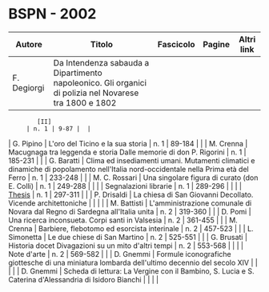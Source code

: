 # BSPN - 2002

| Autore      | Titolo                                                                                                 | Fascicolo | Pagine | Altri link |
|-------------|--------------------------------------------------------------------------------------------------------|-----------|--------|------------|
| F. Degiorgi | Da Intendenza sabauda a Dipartimento napoleonico. Gli organici di polizia nel Novarese tra 1800 e 1802 

            [II]
         | n. 1 | 9-87 |  |

| G. Pipino | L'oro del Ticino e la sua storia | n. 1 | 89-184 | |
| M. Crenna | Macugnaga tra leggenda e storia Dalle memorie di don P. Rigorini | n. 1 | 185-231 | |
| G. Baratti | Clima ed insediamenti umani. Mutamenti climatici e dinamiche di popolamento nell'Italia nord-occidentale nella Prima età del Ferro
| n. 1 | 233-248 | |
| M. C. Rossari | Una singolare figura di curato (don E. Colli) | n. 1 | 249-288 | |
| | Segnalazioni librarie | n. 1 | 289-296 | |
| | [Thesis](http://www.ssno.it/BSPNo/bspn_thesis.html#2002) | n. 1 | 297-311 | |
| P. Drisaldi | La chiesa di San Giovanni Decollato. Vicende architettoniche | | | |
| M. Battisti | L'amministrazione comunale di Novara dal Regno di Sardegna all'Italia unita | n. 2 | 319-360 | |
| D. Pomi | Una ricerca inconsueta. Corpi santi in Valsesia | n. 2 | 361-455 | |
| M. Crenna | Barbiere, flebotomo ed esorcista interinale | n. 2 | 457-523 | |
| L. Simonetta | Le due chiese di San Martino | n. 2 | 525-551 | |
| G. Brusati | Historia docet Divagazioni su un mito d'altri tempi | n. 2 | 553-568 | |
| | Note d'arte | n. 2 | 569-582 | |
| D. Gnemmi | Formule iconografiche giottesche di una miniatura lombarda dell'ultimo decennio del secolo XIV | | | |
| D. Gnemmi | Scheda di lettura: La Vergine con il Bambino, S. Lucia e S. Caterina d'Alessandria di Isidoro Bianchi | | | |
